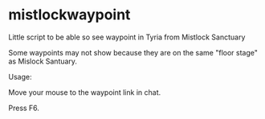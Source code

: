 # mistlockwaypoint
Little script to be able so see waypoint in Tyria from Mistlock Sanctuary

Some waypoints may not show because they are on the same "floor stage" as Mislock Santuary.




Usage:

Move your mouse to the waypoint link in chat.

Press F6.
